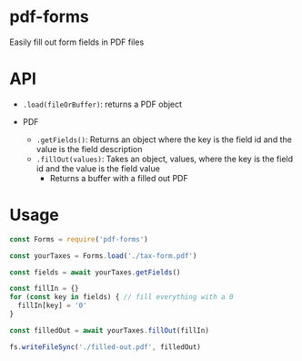 # pdf-forms

Easily fill out form fields in PDF files

# API

- `.load(fileOrBuffer)`: returns a PDF object

- PDF
  - `.getFields()`: Returns an object where the key is the field id and the value is the field description
  - `.fillOut(values)`: Takes an object, values, where the key is the field id and the value is the field value
    - Returns a buffer with a filled out PDF

# Usage

```js
const Forms = require('pdf-forms')

const yourTaxes = Forms.load('./tax-form.pdf')

const fields = await yourTaxes.getFields()

const fillIn = {}
for (const key in fields) { // fill everything with a 0
  fillIn[key] = '0'
}

const filledOut = await yourTaxes.fillOut(fillIn)

fs.writeFileSync('./filled-out.pdf', filledOut)
```
